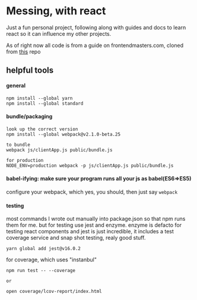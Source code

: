 # Messing, with react
Just a fun personal project, following along with guides and docs to learn react so it can influence my other projects. 

As of right now all code is from a guide on frontendmasters.com, cloned from [this](https://github.com/btholt/complete-intro-to-react/tree/start "btholt's guide") repo

## helpful tools
#### general
```
npm install --global yarn
npm install --global standard
```

#### bundle/packaging
```
look up the correct version
npm install --global webpack@v2.1.0-beta.25

to bundle
webpack js/clientApp.js public/bundle.js

for production
NODE_ENV=production webpack -p js/clientApp.js public/bundle.js
```
#### babel-ifying: make sure your program runs all your js as babel(ES6=>ES5)
configure your webpack, which yes, you should, then just say ``` webpack ```

#### testing
most commands I wrote out manually into package.json so that npm runs them for me.
but for testing use jest and enzyme. enzyme is defacto for testing react components and jest is just incredible, it includes a test coverage service and snap shot testing, realy good stuff.

 ```
 yarn global add jest@v16.0.2
 ```
 
 for coverage, which uses "instanbul"
 ```
 npm run test -- --coverage
 
 or
 
 open coverage/lcov-report/index.html
 ```
